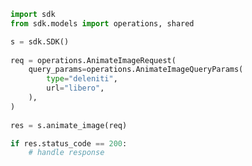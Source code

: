 <!-- Start SDK Example Usage -->
```python
import sdk
from sdk.models import operations, shared

s = sdk.SDK()
    
req = operations.AnimateImageRequest(
    query_params=operations.AnimateImageQueryParams(
        type="deleniti",
        url="libero",
    ),
)
    
res = s.animate_image(req)

if res.status_code == 200:
    # handle response
```
<!-- End SDK Example Usage -->